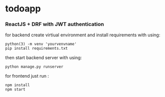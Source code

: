 # todoapp
### ReactJS + DRF with  JWT authentication

for backend create virtiual environment and install requirements with using:
```
python(3) -m venv 'yourvenvname'
pip install requirements.txt
```
then start backend server with using:
```
python manage.py runserver
```
for frontend just run :
```
npm install 
npm start 
```



